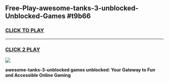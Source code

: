 
## Free-Play-awesome-tanks-3-unblocked-Unblocked-Games #t9b66
<h3>
<a href="https://news.freeplayer.one?title=awesome-tanks-3-unblocked&ref=8M">CLICK TO PLAY</a></h3>
<hr>

<h3>
<a href="https://news.freeplayer.one?title=awesome-tanks-3-unblocked&ref=8M">CLICK 2 PLAY</a>
  
</h3>

<a href="https://news.freeplayer.one?title=awesome-tanks-3-unblocked&ref=8M"><img src="https://clearcache.store/games.png"></a>


**awesome-tanks-3-unblocked games unblocked: Your Gateway to Fun and Accessible Online Gaming**
